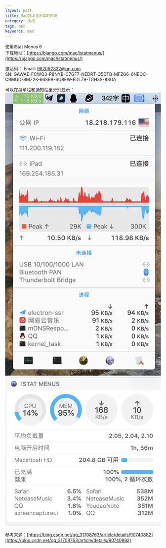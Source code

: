 ```yaml
---
layout: post
title: MacOS上显示实时网速
category: 技巧
tags: mac
keywords: mac
---
```

  
使用iStat Menus 6  
下载地址：[https://bjango.com/mac/istatmenus/](https://bjango.com/mac/istatmenus/)

激活码：
Email: 982092332@qq.com   
SN: GAWAE-FCWQ3-P8NYB-C7GF7-NEDRT-Q5DTB-MFZG6-6NEQC-CRMUD-8MZ2K-66SRB-SU8EW-EDLZ9-TGH3S-8SGA 

可以在菜单栏和通知栏里分别显示：
![图1](/assets/img/skill/istat_1.png)
![图2](/assets/img/skill/istat_2.png)


参考来源：[https://blog.csdn.net/qq_31708763/article/details/90740882](https://blog.csdn.net/qq_31708763/article/details/90740882)
